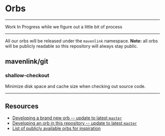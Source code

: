 # Orbs

---

Work In Progress while we figure out a little bit of process

---

All our orbs will be released under the `mavenlink` namespace.
**Note:** all orbs will be publicly readable so this repository will always stay public.

## mavenlink/git

### shallow-checkout

Minimize disk space and cache size when checking out source code.

---

## Resources

- [Developing a brand new orb -- update to latest `master`](https://github.com/CircleCI-Public/config-preview-sdk/blob/8e6001785fe7a05c3c2941b8d1daf416ac114bc6/docs/inline-orbs.md)
- [Developing an orb in this repository -- update to latest `master`](https://github.com/CircleCI-Public/config-preview-sdk/blob/master/docs/orbs-authoring.md)
- [List of publicly available orbs for inspiration](https://circleci.com/orbs/registry/?showAll=true)
